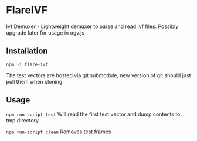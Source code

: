 # FlareIVF
Ivf Demuxer - Lightweight demuxer to parse and read ivf files. Possibly upgrade later for usage in ogv.js

## Installation 
`npm -i flare-ivf`

The test vectors are hosted via git submodule, new version of git should just pull them when cloning.

## Usage
`npm run-script test` Will read the first test vector and dump contents to tmp directory

`npm run-script clean` Removes test frames